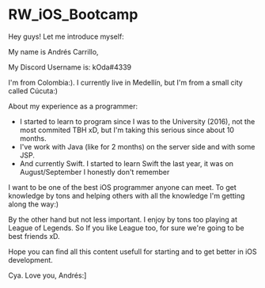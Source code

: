 # RW_iOS_Bootcamp

Hey guys! Let me introduce myself:

My name is Andrés Carrillo,

My Discord Username is: kOda#4339

I'm from Colombia:).  I currently live in Medellín, but I'm from a small city called Cúcuta:)

About my experience as a programmer:

* I started to learn to program since I was to the University (2016), not the most commited TBH xD, but I'm taking this serious since about 10 months.
* I've work with Java (like for 2 months) on the server side and with some JSP.
* And currently Swift.  I started to learn Swift the last year, it was on August/September I honestly don't remember

I want to be one of the best iOS programmer anyone can meet.  To get knowledge by tons and helping others with all the knowledge  I'm getting along the way:)

By the other hand but not less important.  I enjoy by tons too playing at League of Legends.  So If you like League too, for sure we're going to be best friends xD.

Hope you can find all this content usefull for starting and to get better in iOS development.

Cya.  Love you, Andrés:]
